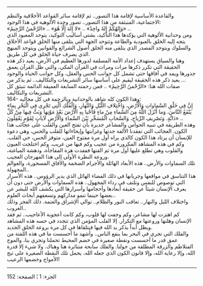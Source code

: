 ------------------------------------------------------------------------

والقاعدة الأساسية لإقامة هذا التصور.. ثم لإقامة سائر القواعد الأخلاقية
والنظم الاجتماعية، المنبثقة من هذا التصور.. تصور وحدة الألوهية في هذا
الوجود:  
«وَإِلهُكُمْ إِلهٌ واحِدٌ» .. «لا إِلهَ إِلَّا هُوَ» .. «الرَّحْمنُ الرَّحِيمُ» ..  
ومن وحدانية الألوهية التي يؤكدها هذا التأكيد، بشتى أساليب التوكيد، يتوحد
المعبود الذي يتجه إليه الخلق بالعبودية والطاعة وتتوحد الجهة التي يتلقى
منها الخلق قواعد الأخلاق والسلوك ويتوحد المصدر الذي يتلقى منه الخلق أصول
الشرائع والقوانين ويتوحد المنهج الذي يصرف حياة الخلق في كل طريق.  
وهنا والسياق يستهدف إعداد الأمة المسلمة لدورها العظيم في الأرض، يعيد ذكر
هذه الحقيقة التي تكرر ذكرها مرات ومرات في القرآن المكي، والتي ظل القرآن
يعمق جذورها ويمد في آفاقها حتى تشمل كل جوانب الحس والعقل، وكل جوانب
الحياة والوجود ... يعيد ذكر هذه الحقيقة ليقيم على أساسها سائر التشريعات
والتكاليف.. ثم يذكر من صفات الله هنا: «الرَّحْمنُ الرَّحِيمُ» .. فمن رحمته
السابغة العميقة الدائمة تنبثق كل التشريعات والتكاليف.  
164- وهذا الكون كله شاهد بالوحدانية وبالرحمة في كل مجاليه:  
«إِنَّ فِي خَلْقِ السَّماواتِ وَالْأَرْضِ، وَاخْتِلافِ اللَّيْلِ وَالنَّهارِ، وَالْفُلْكِ الَّتِي تَجْرِي فِي
الْبَحْرِ بِما يَنْفَعُ النَّاسَ، وَما أَنْزَلَ اللَّهُ مِنَ السَّماءِ مِنْ ماءٍ فَأَحْيا بِهِ الْأَرْضَ بَعْدَ
مَوْتِها وَبَثَّ فِيها مِنْ كُلِّ دَابَّةٍ. وَتَصْرِيفِ الرِّياحِ، وَالسَّحابِ الْمُسَخَّرِ بَيْنَ السَّماءِ
وَالْأَرْضِ لَآياتٍ لِقَوْمٍ يَعْقِلُونَ» ..  
وهذه الطريقة في تنبيه الحواس والمشاعر جديرة بأن تفتح العين والقلب على
عجائب هذا الكون. العجائب التي تفقدنا الألفة جدتها وغرابتها وإيحاءاتها
للقلب والحس، وهي دعوة للإنسان أن يرتاد هذا الكون كالذي يراه أول مرة
مفتوح العين، متوفز الحس، حي القلب. وكم في هذه المشاهد المكرورة من عجيب
وكم فيها من غريب. وكم اختلجت العيون والقلوب وهي تطلع عليها أول مرة ثم
الفتها ففقدت هزة المفاجأة، ودهشة المباغتة، وروعة النظرة الأولى إلى هذا
المهرجان العجيب.  
تلك السماوات والأرض.. هذه الأبعاد الهائلة والأجرام الضخمة والآفاق
المسحورة، والعوالم المجهولة..  
هذا التناسق في مواقعها وجريانها في ذلك الفضاء الهائل الذي يدير الرؤوس..
هذه الأسرار التي توصوص للنفس وتلتف في رداء المجهول.. هذه السماوات والأرض
حتى دون أن يعرف الإنسان شيئاً عن حقيقة أبعادها وأحجامها وأسرارها التي
يكشف الله للبشر عن بعضها حينما تنمو مداركهم وتسعفهم أبحاث العلوم..  
واختلاف الليل والنهار.. تعاقب النور والظلام.. توالي الإشراق والعتمة. ذلك
الفجر وذلك الغروب..  
كم اهتزت لها مشاعر، وكم وجفت لها قلوب، وكم كانت أعجوبة الأعاجيب.. ثم فقد
الإنسان وهلتها وروعتها مع التكرار. إلا القلب المؤمن الذي تتجدد في حسه
هذه المشاهد ويظل أبداً يذكر يد الله فيها فيتلقاها في كل مرة بروعة الخلق
الجديد.  
والفلك التي تجري في البحر بما ينفع الناس.. وأشهد ما أحسست ما في هذه
اللفتة من عمق قدر ما أحسست ونقطة صغيرة في خضم المحيط تحملنا وتجري بنا،
والموج المتلاطم والزرقة المطلقة من حولنا. والفلك سابحة متناثرة هنا
وهناك. ولا شيء إلا قدرة الله، وإلا رعاية الله، وإلا قانون الكون الذي
جعله الله، يحمل تلك النقطة الصغيرة على ثبج الأمواج وخضمها الرعيب!

------------------------------------------------------------------------

الجزء: 1 ¦ الصفحة: 152
